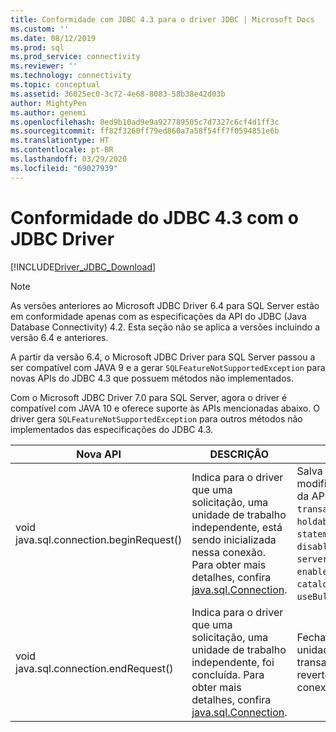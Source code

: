 ```yaml
---
title: Conformidade com JDBC 4.3 para o driver JDBC | Microsoft Docs
ms.custom: ''
ms.date: 08/12/2019
ms.prod: sql
ms.prod_service: connectivity
ms.reviewer: ''
ms.technology: connectivity
ms.topic: conceptual
ms.assetid: 36025ec0-3c72-4e68-8083-58b38e42d03b
author: MightyPen
ms.author: genemi
ms.openlocfilehash: 0ed9b10ad9e9a927789505c7d7327c6cf4d1ff3c
ms.sourcegitcommit: ff82f3260ff79ed860a7a58f54ff7f0594851e6b
ms.translationtype: HT
ms.contentlocale: pt-BR
ms.lasthandoff: 03/29/2020
ms.locfileid: "69027939"
---
```

# <a name="jdbc-43-compliance-for-the-jdbc-driver"></a>Conformidade do JDBC 4.3 com o JDBC Driver

[!INCLUDE[Driver_JDBC_Download](../../includes/driver_jdbc_download.md)]

> [!NOTE]  
> As versões anteriores ao Microsoft JDBC Driver 6.4 para SQL Server estão em conformidade apenas com as especificações da API do JDBC (Java Database Connectivity) 4.2. Esta seção não se aplica a versões incluindo a versão 6.4 e anteriores.

A partir da versão 6.4, o Microsoft JDBC Driver para SQL Server passou a ser compatível com JAVA 9 e a gerar `SQLFeatureNotSupportedException` para novas APIs do JDBC 4.3 que possuem métodos não implementados.

Com o Microsoft JDBC Driver 7.0 para SQL Server, agora o driver é compatível com JAVA 10 e oferece suporte às APIs mencionadas abaixo. O driver gera `SQLFeatureNotSupportedException` para outros métodos não implementados das especificações do JDBC 4.3.

|Nova API|DESCRIÇÃO|Implementação notável|  
|-----------------|-----------------|-------------------------------|  
|void java.sql.connection.beginRequest()|Indica para o driver que uma solicitação, uma unidade de trabalho independente, está sendo inicializada nessa conexão. Para obter mais detalhes, confira [java.sql.Connection](https://docs.oracle.com/javase/9/docs/api/java/sql/Connection.html#beginRequest--).|Salva os valores dos campos de conexão modificáveis por meio de métodos públicos da API: `databaseAutoCommitMode`, `transactionIsolationLevel`, `networkTimeout`, `holdability`, `sendTimeAsDatetime`, `statementPoolingCacheSize`, `disableStatementPooling`, `serverPreparedStatementDiscardThreshold`, `enablePrepareOnFirstPreparedStatementCall`, `catalogName`, `sqlWarnings`, `useBulkCopyForBatchInsert`.|
|void java.sql.connection.endRequest()|Indica para o driver que uma solicitação, uma unidade de trabalho independente, foi concluída. Para obter mais detalhes, confira [java.sql.Connection](https://docs.oracle.com/javase/9/docs/api/java/sql/Connection.html#endRequest--).|Fecha as instruções criadas durante a unidade de trabalho e reverte todas as transações em aberto. O método também reverte as alterações nos campos de conexão listados acima.|
